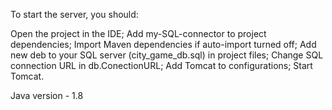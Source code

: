 To start the server, you should:

Open the project in the IDE;
Add my-SQL-connector to project dependencies;
Import Maven dependencies if auto-import turned off;
Add new deb to your SQL server (city_game_db.sql) in project files;
Change SQL connection URL in db.ConectionURL;
Add Tomcat to configurations;
Start Tomcat.

Java version - 1.8
